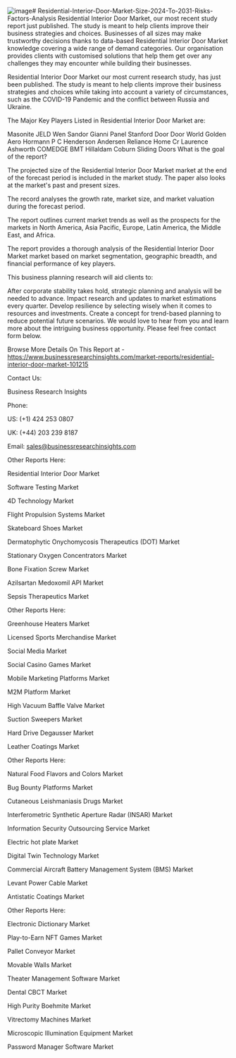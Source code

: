 ![image](https://github.com/austinoscar055/Residential-Interior-Door-Market-Size-2024-To-2031-Risks-Factors-Analysis/assets/125242797/73f91949-f4f3-46d8-8434-042148253cc3)# Residential-Interior-Door-Market-Size-2024-To-2031-Risks-Factors-Analysis
Residential Interior Door Market, our most recent study report just published. The study is meant to help clients improve their business strategies and choices.
Businesses of all sizes may make trustworthy decisions thanks to data-based Residential Interior Door Market knowledge covering a wide range of demand categories. Our organisation provides clients with customised solutions that help them get over any challenges they may encounter while building their businesses.

Residential Interior Door Market our most current research study, has just been published. The study is meant to help clients improve their business strategies and choices while taking into account a variety of circumstances, such as the COVID-19 Pandemic and the conflict between Russia and Ukraine.

The Major Key Players Listed in Residential Interior Door Market are:

Masonite
JELD Wen
Sandor
Gianni Panel
Stanford Door
Door World
Golden Aero
Hormann
P C Henderson
Andersen
Reliance Home
Cr Laurence
Ashworth
COMEDGE BMT
Hillaldam Coburn Sliding Doors
What is the goal of the report?

The projected size of the Residential Interior Door Market market at the end of the forecast period is included in the market study. The paper also looks at the market's past and present sizes. 

The record analyses the growth rate, market size, and market valuation during the forecast period.

The report outlines current market trends as well as the prospects for the markets in North America, Asia Pacific, Europe, Latin America, the Middle East, and Africa.

The report provides a thorough analysis of the Residential Interior Door Market market based on market segmentation, geographic breadth, and financial performance of key players.

This business planning research will aid clients to:

After corporate stability takes hold, strategic planning and analysis will be needed to advance.
Impact research and updates to market estimations every quarter.
Develop resilience by selecting wisely when it comes to resources and investments.
Create a concept for trend-based planning to reduce potential future scenarios.
We would love to hear from you and learn more about the intriguing business opportunity. Please feel free contact form below.

Browse More Details On This Report at - https://www.businessresearchinsights.com/market-reports/residential-interior-door-market-101215

Contact Us: 

Business Research Insights

Phone:

US: (+1) 424 253 0807

UK: (+44) 203 239 8187

Email: sales@businessresearchinsights.com

Other Reports Here:

Residential Interior Door Market

Software Testing Market

4D Technology Market

Flight Propulsion Systems Market

Skateboard Shoes Market

Dermatophytic Onychomycosis Therapeutics (DOT) Market

Stationary Oxygen Concentrators Market

Bone Fixation Screw Market

Azilsartan Medoxomil API Market

Sepsis Therapeutics Market

Other Reports Here:

Greenhouse Heaters Market

Licensed Sports Merchandise Market

Social Media Market

Social Casino Games Market

Mobile Marketing Platforms Market

M2M Platform Market

High Vacuum Baffle Valve Market

Suction Sweepers Market

Hard Drive Degausser Market

Leather Coatings Market

Other Reports Here:

Natural Food Flavors and Colors Market

Bug Bounty Platforms Market

Cutaneous Leishmaniasis Drugs Market

Interferometric Synthetic Aperture Radar (INSAR) Market

Information Security Outsourcing Service Market

Electric hot plate Market

Digital Twin Technology Market

Commercial Aircraft Battery Management System (BMS) Market

Levant Power Cable Market

Antistatic Coatings Market

Other Reports Here:

Electronic Dictionary Market

Play-to-Earn NFT Games Market

Pallet Conveyor Market

Movable Walls Market

Theater Management Software Market

Dental CBCT Market

High Purity Boehmite Market

Vitrectomy Machines Market

Microscopic Illumination Equipment Market

Password Manager Software Market
